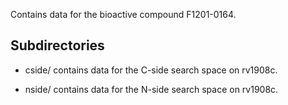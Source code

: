 Contains data for the bioactive compound F1201-0164.

## Subdirectories

- cside/ contains data for the C-side search space on rv1908c.

- nside/ contains data for the N-side search space on rv1908c.

